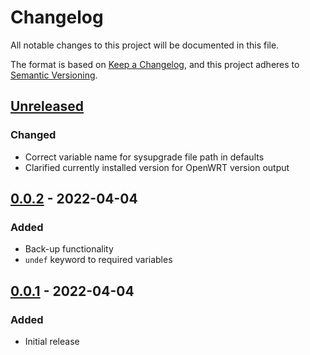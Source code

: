 # Changelog

All notable changes to this project will be documented in this file.

The format is based on [Keep a Changelog](https://keepachangelog.com/en/1.0.0/),
and this project adheres to [Semantic Versioning](https://semver.org/spec/v2.0.0.html).

## [Unreleased]

### Changed

- Correct variable name for sysupgrade file path in defaults
- Clarified currently installed version for OpenWRT version output

## [0.0.2] - 2022-04-04

### Added

- Back-up functionality
- `undef` keyword to required variables

## [0.0.1] - 2022-04-04

### Added

- Initial release

[Unreleased]: https://github.com/jorneilander/ansible-role-openwrt/compare/v0.0.2...HEAD
[0.0.2]: https://github.com/jorneilander/ansible-role-openwrt/compare/v0.0.1...v0.0.2
[0.0.1]: https://github.com/jorneilander/ansible-role-openwrt/releases/tag/v0.0.1
